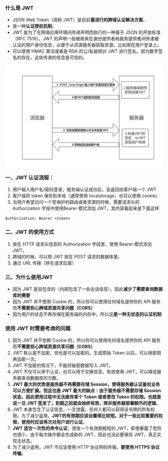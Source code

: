 ### 什么是 JWT
- JSON Web Token（简称 JWT）是目前**最流行的跨域认证解决方案**。
- 是一种**认证授权机制**。
- JWT 是为了在网络应用环境间传递声明而执行的一种基于 JSON 的开放标准（RFC 7519）。JWT 的声明一般被用来在身份提供者和服务提供者间传递被认证的用户身份信息，以便于从资源服务器获取资源。比如用在用户登录上。
- 可以使用 HMAC 算法或者是 RSA 的公/私秘钥对 JWT 进行签名。因为数字签名的存在，这些传递的信息是可信的。

![avatar](../images/jwt.png)

### 一、JWT 认证流程：
1. 用户输入用户名/密码登录，服务端认证成功后，会返回给客户端一个 JWT
2. 客户端将 token 保存到本地（通常使用 localstorage，也可以使用 cookie）
3. 当用户希望访问一个受保护的路由或者资源的时候，需要请求头的 Authorization 字段中使用Bearer 模式添加 JWT，其内容看起来是下面这样

```
Authorization: Bearer <token>
```
### 二、JWT 的使用方式
1. 放在 HTTP 请求头信息的 Authorization 字段里，使用 Bearer 模式添加 JWT。
2. 跨域的时候，可以把 JWT 放在 POST 请求的数据体里。
3. 通过 URL 传输（拼在请求后面）

### 三、为什么使用JWT
- 因为 JWT 是自包含的（内部包含了一些会话信息），因此**减少了需要查询数据库的需要**
- 因为 JWT 并不使用 Cookie 的，所以你可以使用任何域名提供你的 API 服务而**不需要担心跨域资源共享问题（CORS）**
- 因为用户的状态不再存储在服务端的内存中，所以这**是一种无状态的认证机制**

### 使用 JWT 时需要考虑的问题
1. 因为 JWT 并不依赖 Cookie 的，所以你可以使用任何域名提供你的 API 服务而**不需要担心跨域资源共享问题（CORS）**
2. JWT 默认是不加密，但也是可以加密的。生成原始 Token 以后，可以用密钥再加密一次。
3. JWT 不加密的情况下，不能将秘密数据写入 JWT。
4. JWT 不仅可以用于认证，也可以用于交换信息。有效使用 JWT，可以降低服务器查询数据库的次数。
5. **JWT 最大的优势是服务器不再需要存储 Session，使得服务器认证鉴权业务可以方便扩展。但这也是 JWT 最大的缺点：由于服务器不需要存储 Session 状态，因此使用过程中无法废弃某个 Token 或者更改 Token 的权限。也就是说一旦 JWT 签发了，到期之前就会始终有效，除非服务器部署额外的逻辑**。
6. JWT 本身包含了认证信息，一旦泄露，任何人都可以获得该令牌的所有权限。为了减少盗用，**JWT的有效期应该设置得比较短。对于一些比较重要的权限，使用时应该再次对用户进行认证**。
7. **JWT 适合一次性的命令认证**，颁发一个有效期极短的 JWT，即使暴露了危险也很小，由于每次操作都会生成新的 JWT，因此也没必要保存 JWT，真正实现无状态。
8. 为了减少盗用，JWT 不应该使用 HTTP 协议明码传输，**要使用 HTTPS 协议传输**。